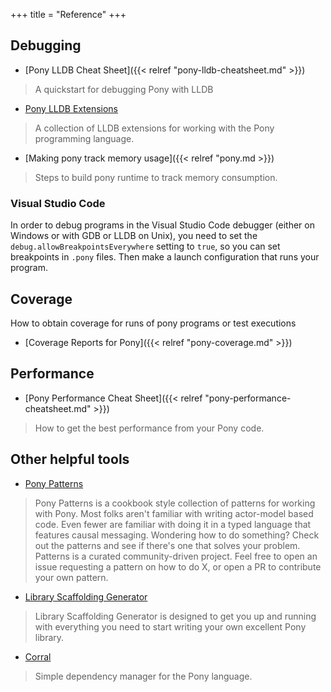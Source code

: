 +++
title = "Reference"
+++

## Debugging

- [Pony LLDB Cheat Sheet]({{< relref "pony-lldb-cheatsheet.md" >}})

> A quickstart for debugging Pony with LLDB

- [Pony LLDB Extensions](https://github.com/ponylang/pony-lldb-extensions)

> A collection of LLDB extensions for working with the Pony programming language.

- [Making pony track memory usage]({{< relref "pony.md >}})
> Steps to build pony runtime to track memory consumption.

### Visual Studio Code

In order to debug programs in the Visual Studio Code debugger (either on Windows or with GDB or LLDB on Unix), you need to set the `debug.allowBreakpointsEverywhere` setting to `true`, so you can set breakpoints in `.pony` files.  Then make a launch configuration that runs your program.

## Coverage

How to obtain coverage for runs of pony programs or test executions

- [Coverage Reports for Pony]({{< relref "pony-coverage.md" >}})

## Performance

- [Pony Performance Cheat Sheet]({{< relref "pony-performance-cheatsheet.md" >}})

> How to get the best performance from your Pony code.

## Other helpful tools

- [Pony Patterns](https://patterns.ponylang.io/)

> Pony Patterns is a cookbook style collection of patterns for working with Pony. Most folks aren't familiar with writing actor-model based code. Even fewer are familiar with doing it in a typed language that features causal messaging. Wondering how to do something? Check out the patterns and see if there's one that solves your problem. Patterns is a curated community-driven project. Feel free to open an issue requesting a pattern on how to do X, or open a PR to contribute your own pattern.

- [Library Scaffolding Generator](https://github.com/ponylang/library-scaffolding-generator/blob/main/README.md)

> Library Scaffolding Generator is designed to get you up and running with everything you need to start writing your own excellent Pony library.

- [Corral](https://github.com/ponylang/corral)

> Simple dependency manager for the Pony language.
